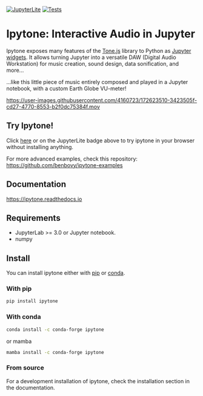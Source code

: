 [![JupyterLite](https://jupyterlite.rtfd.io/en/latest/_static/badge-launch.svg)](https://ipytone.readthedocs.io/en/latest/lite/retro/notebooks/?path=quick_demo.ipynb)
[![Tests](https://github.com/benbovy/ipytone/workflows/Test/badge.svg)](https://github.com/benbovy/ipytone/actions)

# Ipytone: Interactive Audio in Jupyter

Ipytone exposes many features of the [Tone.js](https://tonejs.github.io) library
to Python as [Jupyter widgets](https://ipywidgets.readthedocs.io). It allows
turning Jupyter into a versatile DAW (Digital Audio Workstation) for music
creation, sound design, data sonification, and more...

...like this little piece of music entirely composed and played in a Jupyter notebook,
with a custom Earth Globe VU-meter!

https://user-images.githubusercontent.com/4160723/172623510-3423505f-cd27-4770-8553-b2f0dc75384f.mov

## Try Ipytone!

Click [here](https://ipytone.readthedocs.io/en/latest/lite/retro/notebooks/?path=quick_demo.ipynb) or
on the JupyterLite badge above to try ipytone in your browser without installing anything.

For more advanced examples, check this repository: https://github.com/benbovy/ipytone-examples

## Documentation

https://ipytone.readthedocs.io

## Requirements

* JupyterLab >= 3.0 or Jupyter notebook.
* numpy

## Install

You can install ipytone either with [pip](#with-pip) or [conda](#with-conda).

### With pip

```sh
pip install ipytone
```

### With conda

```sh
conda install -c conda-forge ipytone
```

or mamba


```sh
mamba install -c conda-forge ipytone
```

### From source

For a development installation of ipytone, check the installation section in the documentation.
